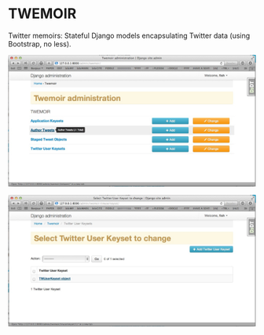 TWEMOIR
=======

Twitter memoirs: Stateful Django models encapsulating Twitter data (using Bootstrap, no less).

![twemoir admin](etc/twemoir-admin.jpg)

![editing a twitter user Oauth2 keyset](etc/twemoir-edit-user-keyset.jpg)
